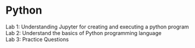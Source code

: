 # Python
Lab 1: Understanding Jupyter for creating and executing a python program<br>
Lab 2: Understand the basics of Python programming language<br>
Lab 3: Practice Questions
